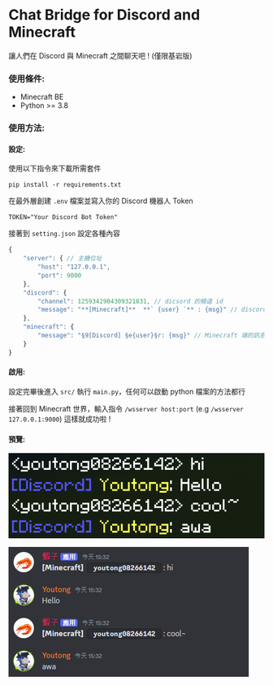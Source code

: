 # Chat Bridge for Discord and Minecraft
讓人們在 Discord 與 Minecraft 之間聊天吧 ! (僅限基岩版)

### 使用條件:
* Minecraft BE
* Python >= 3.8

### 使用方法:

#### 設定:

使用以下指令來下載所需套件
``` 
pip install -r requirements.txt 
```

在最外層創建 `.env` 檔案並寫入你的 Discord 機器人 Token
```
TOKEN="Your Discord Bot Token"
```

接著到 `setting.json` 設定各種內容
```js
{
    "server": { // 主機位址
        "host": "127.0.0.1",
        "port": 9000
    },
    "discord": {
        "channel": 1259342904309321831, // dicsord 的頻道 id
        "message": "**[Minecraft]**  **` {user} `** : {msg}" // discord 端的訊息的樣板 {user} 是名字 {msg} 則是訊息
    },
    "minecraft": {
        "message": "§9[Discord] §e{user}§r: {msg}" // Minecraft 端的訊息樣板，同上
    }
}
```

#### 啟用:
設定完畢後進入 `src/` 執行 `main.py`，任何可以啟動 python 檔案的方法都行

接著回到 Minecraft 世界，輸入指令 `/wsserver host:port` (e.g `/wsserver 127.0.0.1:9000`)
這樣就成功啦 !


#### 預覽:
![alt text](assets/chat1.png)

![alt text](assets/chat2.png)
